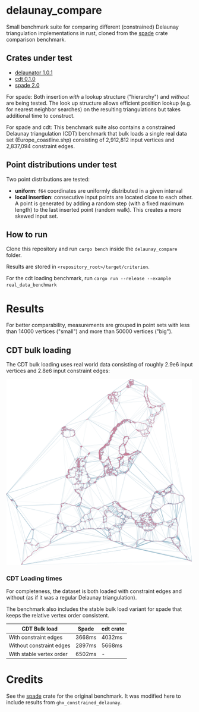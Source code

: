 # delaunay_compare

Small benchmark suite for comparing different (constrained) Delaunay triangulation implementations in rust, cloned from the [spade](https://github.com/Stoeoef/spade/tree/master/delaunay_compare) crate comparison benchmark.

## Crates under test

 - [delaunator 1.0.1](https://crates.io/crates/delaunator)
 - [cdt 0.1.0](https://crates.io/crates/cdt)
 - [spade 2.0](https://crates.io/crates/spade)

For spade: Both insertion *with* a lookup structure ("hierarchy") and *without* are being tested.
The look up structure allows efficient position lookup (e.g. for nearest neighbor searches) on the resulting triangulations but takes additional time to construct.

For spade and cdt: This benchmark suite also contains a constrained Delaunay triangulation (CDT) benchmark that bulk loads a single real data set
(Europe_coastline.shp) consisting of 2,912,812 input vertices and 2,837,094 constraint edges.

## Point distributions under test

Two point distributions are tested:
 - **uniform**: `f64` coordinates are uniformly distributed in a given interval
 - **local insertion**: consecutive input points are located close to each other. A point is generated by adding a random step (with a fixed maximum length) to the last inserted point (random walk). This creates a more skewed input set.

 ## How to run

 Clone this repository and run `cargo bench` inside the `delaunay_compare` folder.

 Results are stored in `<repository_root>/target/criterion`.

 For the cdt loading benchmark, run `cargo run --release --example real_data_benchmark`

# Results

For better comparability, measurements are grouped in point sets with less than 14000 vertices ("small") and more than 50000 vertices ("big").

## CDT bulk loading

The CDT bulk loading uses real world data consisting of roughly 2.9e6 input vertices and 2.8e6 input constraint edges:

<img src="examples/europe.png" alt="European coastline dataset" style="width:500px">

### CDT Loading times

For completeness, the dataset is both loaded with constraint edges and without (as if it was a regular Delaunay
triangulation).

The benchmark also includes the stable bulk load variant for spade that keeps the relative vertex order consistent.

| CDT Bulk load            | Spade  | cdt crate |
| ------------------------ | ------ | --------- |
| With constraint edges    | 3668ms | 4032ms    |
| Without constraint edges | 2897ms | 5668ms    |
| With stable vertex order | 6502ms | -         |


# Credits

See the [spade](https://github.com/Stoeoef/spade) crate for the original benchmark. It was modified here to include results from `ghx_constrained_delaunay`.